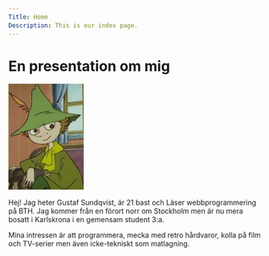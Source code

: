 ```yaml
---
Title: Home
Description: This is our index page.
---
```


En presentation om mig
==========================
<img src="https://github.com/vic0rsan/dbwebb-se-design-v3/blob/main/assets/img/me.jpg?raw=true" alt="me" width="150"/>

Hej! Jag heter Gustaf Sundqvist, är 21 bast och Läser webbprogrammering på BTH.
Jag kommer från en förort norr om Stockholm men är nu mera bosatt i Karlskrona i en gemensam student 3:a. 

Mina intressen är att programmera, mecka med retro hårdvaror, kolla på film och TV-serier men även icke-tekniskt som matlagning.
